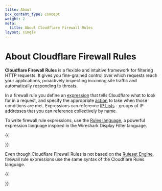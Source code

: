 ```yaml
---
title: About
pcx_content_type: concept
weight: 2
meta:
  title: About Cloudflare Firewall Rules
layout: single
---
```


# About Cloudflare Firewall Rules

**Cloudflare Firewall Rules** is a flexible and intuitive framework for filtering HTTP requests. It gives you fine-grained control over which requests reach your applications, proactively inspecting incoming site traffic and automatically responding to threats. 

In a firewall rule you define an [expression](/ruleset-engine/rules-language/expressions/) that tells Cloudflare what to look for in a request, and specify the appropriate [action](/firewall/cf-firewall-rules/actions/) to take when those conditions are met. Expressions can reference [IP Lists](/firewall/cf-firewall-rules/rules-lists/) - groups of IP addresses that you can reference collectively by name.

To write firewall rule expressions, use the [Rules language](/ruleset-engine/rules-language/), a powerful expression language inspired in the Wireshark Display Filter language. 

{{<Aside type="note">}}

Even though Cloudflare Firewall Rules is not based on the [Ruleset Engine](/ruleset-engine/), firewall rule expressions use the same syntax of the Cloudflare Rules language.

{{</Aside>}}